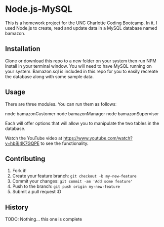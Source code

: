 # Node.js-MySQL

This is a homework project for the UNC Charlotte Coding Bootcamp. In it, I used Node.js to create, read and update data in a MySQL database named bamazon. 

## Installation

Clone or download this repo to a new folder on your system then run NPM Install in your terminal window. You will need to have MySQL running on your system. Bamazon.sql is included in this repo for you to easily recreate the database along with some sample data.

## Usage

There are three modules. You can run them as follows:

node bamazonCustomer
node bamazonManager
node bamazonSupervisor

Each will offer options that will allow you to manipulate the two tables in the database.

Watch the YouTube video at https://www.youtube.com/watch?v=hbBj4K7GQPE to see the functionality.

## Contributing

1. Fork it!
2. Create your feature branch: `git checkout -b my-new-feature`
3. Commit your changes: `git commit -am 'Add some feature'`
4. Push to the branch: `git push origin my-new-feature`
5. Submit a pull request :D

## History

TODO: Nothing... this one is complete
